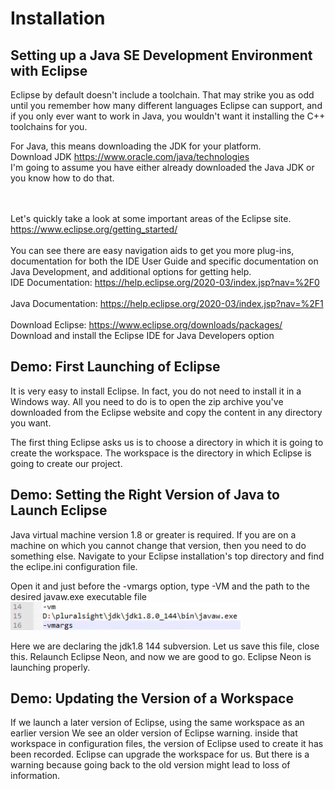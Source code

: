 # Installation

## Setting up a Java SE Development Environment with Eclipse

Eclipse by default doesn't include a toolchain. That may strike you as odd until you remember how many different languages Eclipse can support, and if you only ever want to work in Java, you wouldn't want it installing the C++ toolchains for you.

For Java, this means downloading the JDK for your platform.
<br/>
Download JDK    https://www.oracle.com/java/technologies
<br/>
I'm going to assume you have either already downloaded the Java JDK or you know how to do that.<br/>
<br/><br/>

Let's quickly take a look at some important areas of the Eclipse site.<br/>
https://www.eclipse.org/getting_started/
<br/><br/>
You can see there are easy navigation aids to get you more plug-ins, documentation for both the IDE User Guide and specific documentation on Java Development, and additional options for getting help.<br/>
IDE Documentation:    https://help.eclipse.org/2020-03/index.jsp?nav=%2F0
<br/><br/>
Java Documentation:    https://help.eclipse.org/2020-03/index.jsp?nav=%2F1
<br/><br/>
Download Eclipse: https://www.eclipse.org/downloads/packages/<br/>
Download and install the Eclipse IDE for Java Developers option

## Demo: First Launching of Eclipse

It is very easy to install Eclipse. In fact, you do not need to install it in a Windows way.
All you need to do is to open the zip archive you've downloaded from the Eclipse website and copy the content in any directory you want.

The first thing Eclipse asks us is to choose a directory in which it is going to create the workspace.
The workspace is the directory in which Eclipse is going to create our project.

## Demo: Setting the Right Version of Java to Launch Eclipse

Java virtual machine version 1.8 or greater is required.
If you are on a machine on which you cannot change that version, then you need to do something else. Navigate to your Eclipse installation's top directory and find the eclipe.ini configuration file.

Open it and just before the -vmargs option, type
-VM
and the path to the desired javaw.exe executable file
![javaw file path](https://raw.githubusercontent.com/LiamJCates/Programming-Notes/master/Programming%20Tools/IDEs/Eclipse/Images/configuration.png)

Here we are declaring the jdk1.8 144 subversion. Let us save this file, close this. Relaunch Eclipse Neon, and now we are good to go. Eclipse Neon is launching properly.

## Demo: Updating the Version of a Workspace

If we launch a later version of Eclipse, using the same workspace as an earlier version
We see an older version of Eclipse warning.
inside that workspace in configuration files, the version of Eclipse used to create it has been recorded.
Eclipse can upgrade the workspace for us.
But there is a warning because going back to the old version might lead to loss of information.
